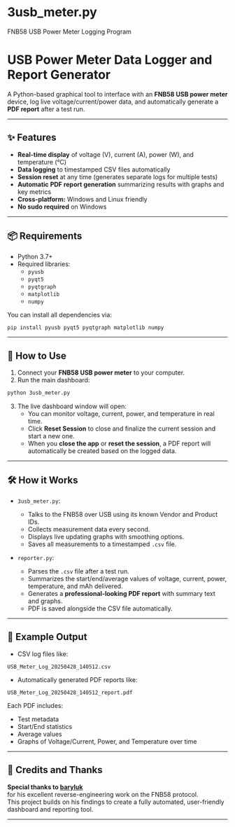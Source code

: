 # 3usb_meter.py
FNB58 USB Power Meter Logging Program

# USB Power Meter Data Logger and Report Generator

A Python-based graphical tool to interface with an **FNB58 USB power meter** device, log live voltage/current/power data, and automatically generate a **PDF report** after a test run.

---

## ✨ Features

- **Real-time display** of voltage (V), current (A), power (W), and temperature (°C)
- **Data logging** to timestamped CSV files automatically
- **Session reset** at any time (generates separate logs for multiple tests)
- **Automatic PDF report generation** summarizing results with graphs and key metrics
- **Cross-platform:** Windows and Linux friendly
- **No sudo required** on Windows

---

## 📦 Requirements

- Python 3.7+
- Required libraries:
  - `pyusb`
  - `pyqt5`
  - `pyqtgraph`
  - `matplotlib`
  - `numpy`

You can install all dependencies via:

```bash
pip install pyusb pyqt5 pyqtgraph matplotlib numpy
```

---

## 🚀 How to Use

1. Connect your **FNB58 USB power meter** to your computer.
2. Run the main dashboard:

```bash
python 3usb_meter.py
```

3. The live dashboard window will open:
   - You can monitor voltage, current, power, and temperature in real time.
   - Click **Reset Session** to close and finalize the current session and start a new one.
   - When you **close the app** or **reset the session**, a PDF report will automatically be created based on the logged data.

---

## 🛠 How it Works

- `3usb_meter.py`:
  - Talks to the FNB58 over USB using its known Vendor and Product IDs.
  - Collects measurement data every second.
  - Displays live updating graphs with smoothing options.
  - Saves all measurements to a timestamped `.csv` file.

- `reporter.py`:
  - Parses the `.csv` file after a test run.
  - Summarizes the start/end/average values of voltage, current, power, temperature, and mAh delivered.
  - Generates a **professional-looking PDF report** with summary text and graphs.
  - PDF is saved alongside the CSV file automatically.

---

## 📸 Example Output

- CSV log files like:

```
USB_Meter_Log_20250428_140512.csv
```

- Automatically generated PDF reports like:

```
USB_Meter_Log_20250428_140512_report.pdf
```

Each PDF includes:
- Test metadata
- Start/End statistics
- Average values
- Graphs of Voltage/Current, Power, and Temperature over time

---

## 🙏 Credits and Thanks

**Special thanks to [baryluk](https://github.com/baryluk/fnirsi-usb-power-data-logger)**  
for his excellent reverse-engineering work on the FNB58 protocol.  
This project builds on his findings to create a fully automated, user-friendly dashboard and reporting tool.

---
